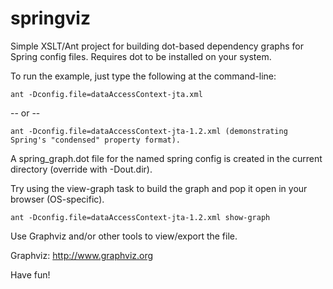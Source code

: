 springviz
=========

Simple XSLT/Ant project for building dot-based dependency graphs for Spring config files.  Requires dot to be installed on your system.

To run the example, just type the following at the command-line:

    ant -Dconfig.file=dataAccessContext-jta.xml

 -- or --

    ant -Dconfig.file=dataAccessContext-jta-1.2.xml (demonstrating Spring's "condensed" property format).

A spring_graph.dot file for the named spring config is created in the current directory (override with -Dout.dir).


Try using the view-graph task to build the graph and pop it open in your browser (OS-specific).

    ant -Dconfig.file=dataAccessContext-jta-1.2.xml show-graph


Use Graphviz and/or other tools to view/export the file.

Graphviz:  http://www.graphviz.org

Have fun!
